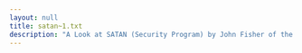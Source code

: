 ```yaml
---
layout: null
title: satan~1.txt
description: "A Look at SATAN (Security Program) by John Fisher of the CIAC Team (March 29, 1995)"
---
```

